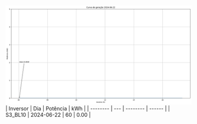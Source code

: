 ![My Image](22_06_2024-S3_BL10.png)
| Inversor | Dia | Potência | kWh    |
| -------- | --- | -------- | ------ |
| S3_BL10       | 2024-06-22  | 60       | 0.00 |